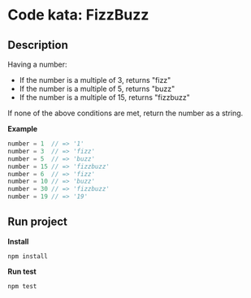 # Code kata: FizzBuzz


## Description


Having a number: 

* If the number is a multiple of 3, returns "fizz"
* If the number is a multiple of 5, returns "buzz"
* If the number is a multiple of 15, returns "fizzbuzz"

If none of the above conditions are met, return the number as a string.


__Example__

``` js
number = 1  // => '1'
number = 3  // => 'fizz'
number = 5  // => 'buzz'
number = 15 // => 'fizzbuzz'
number = 6  // => 'fizz'
number = 10 // => 'buzz'
number = 30 // => 'fizzbuzz'
number = 19 // => '19'
```

## Run project

__Install__

    npm install

__Run test__

    npm test